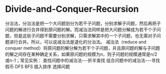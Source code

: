 # Divide-and-Conquer-Recursion
  分治法，分治法是把一个大问题划分为若干子问题，分别求解子问题，然后再把子问题的解进行合并得到原问题的解。而减治法同样是把大问题分解成为若干个子问题，但是这些子问题不需要分别求解，只需求解其中的一个子问题，也无需对子问题进行合并。所以，可以说减治法是退化的分治法。
  减治法（reduce and conquer method）将原问题的解分解为若干个子问题，并且原问题的解与子问题的解之间存在某种确定关系，如果原问题的规模为n，则子问题的规模通常是n/2 或n-1；常见实例： 
  查找问题中的减治法---折半查找
  组合问题中的减治法---寻找假币
  DFS BFS 插入排序 选择问题
